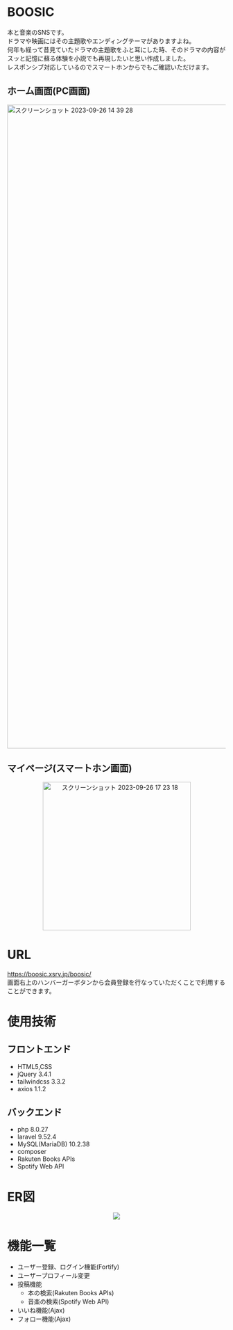 # BOOSIC
本と音楽のSNSです。<br>
ドラマや映画にはその主題歌やエンディングテーマがありますよね。<br>何年も経って昔見ていたドラマの主題歌をふと耳にした時、そのドラマの内容がスッと記憶に蘇る体験を小説でも再現したいと思い作成しました。<br>
レスポンシブ対応しているのでスマートホンからでもご確認いただけます。

## ホーム画面(PC画面)
<img width="1480" alt="スクリーンショット 2023-09-26 14 39 28" src="https://github.com/URyosuke/boosic/assets/99258388/5d3a27a8-3191-46aa-9899-898095c92298"><br>
## マイページ(スマートホン画面)
<p align="center">
    <img width="341" alt="スクリーンショット 2023-09-26 17 23 18" src="https://github.com/URyosuke/boosic/assets/99258388/deb1ff00-fa93-4131-9494-a10f4a169525">
</p>

# URL
https://boosic.xsrv.jp/boosic/<br>
画面右上のハンバーガーボタンから会員登録を行なっていただくことで利用することができます。


# 使用技術
## フロントエンド
- HTML5,CSS
- jQuery 3.4.1
- tailwindcss 3.3.2
- axios 1.1.2
## バックエンド
- php 8.0.27
- laravel 9.52.4
- MySQL(MariaDB) 10.2.38
- composer
- Rakuten Books APIs
- Spotify Web API


# ER図
<p align="center">
    <img src="https://github.com/URyosuke/boosic/assets/99258388/f9cfdfa5-7534-449b-b918-759a4495d2af">
</p>


# 機能一覧
- ユーザー登録、ログイン機能(Fortify)
- ユーザープロフィール変更
- 投稿機能
    - 本の検索(Rakuten Books APIs)
    - 音楽の検索(Spotify Web API)
- いいね機能(Ajax)
- フォロー機能(Ajax) 
